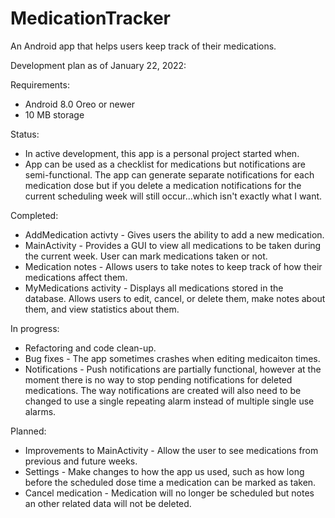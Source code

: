 # MedicationTracker
An Android app that helps users keep track of their medications.

Development plan as of January 22, 2022:

Requirements:

  + Android 8.0 Oreo or newer
  + 10 MB storage

Status:
  
  + In active development, this app is a personal project started when.
  + App can be used as a checklist for medications but notifications are semi-functional. The app can generate separate notifications for each medication dose but if you delete a medication notifications for the current scheduling week will still occur...which isn't exactly what I want.

Completed:

  + AddMedication activty - Gives users the ability to add a new medication.
  + MainActivity - Provides a GUI to view all medications to be taken during the current week. User can mark medications taken or not.
  + Medication notes - Allows users to take notes to keep track of how their medications affect them.
  + MyMedications activity - Displays all medications stored in the database. Allows users to edit, cancel, or delete them, make notes about them, and view statistics about them.

In progress:

  + Refactoring and code clean-up.
  + Bug fixes - The app sometimes crashes when editing medicaiton times.
  + Notifications - Push notifications are partially functional, however at the moment there is no way to stop pending notifications for deleted medications. The way notifications are created will also need to be changed to use a single repeating alarm instead of multiple single use alarms.

Planned:

  + Improvements to MainActivity - Allow the user to see medications from previous and future weeks.
  + Settings - Make changes to how the app us used, such as how long before the scheduled dose time a medication can be marked as taken.
  + Cancel medication - Medication will no longer be scheduled but notes an other related data will not be deleted.
